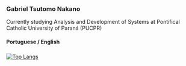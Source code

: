 ### Gabriel Tsutomo Nakano
Currently studying Analysis and Development of Systems at Pontifical Catholic University of Paraná (PUCPR)
#### Portuguese / English

###
[![Top Langs](https://github-readme-stats.vercel.app/api/top-langs/?username=nyannakano&layout=compact)](https://github.com/nyannakano/github-readme-stats)
